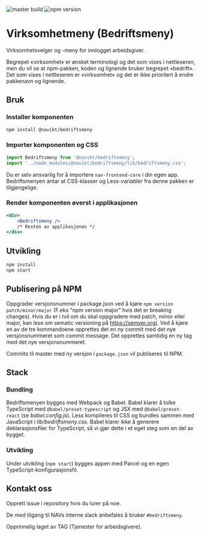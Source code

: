 ![master build](https://github.com/navikt/bedriftsmeny/actions/workflows/ci.yaml/badge.svg?branch=master)
![npm version](https://img.shields.io/npm/v/@navikt/bedriftsmeny?label=current%20version)

# Virksomhetmeny (Bedriftsmeny)

Virksomhetsvelger og -meny for innlogget arbeidsgiver.

Begrepet «virksomhet» er ønsket terminologi og det som vises i nettleseren, men
du vil se at npm-pakken, koden og lignende bruker begrepet «bedrift». Det som vises i nettleseren er «virksomhet» og
det er ikke prioritert å endre pakkenavn og lignende.

## Bruk

### Installer komponenten

```sh
npm install @navikt/bedriftsmeny
```

### Importer komponenten og CSS

```js
import Bedriftsmeny from '@navikt/bedriftsmeny';
import '../node_modules/@navikt/bedriftsmeny/lib/bedriftsmeny.css';
```

Du er selv ansvarlig for å importere `nav-frontend-core` i din egen app. Bedriftsmenyen antar at CSS-klasser og Less-variabler fra denne pakken er tilgjengelige.

### Render komponenten øverst i applikasjonen

```jsx
<div>
    <Bedriftsmeny />
    /* Resten av applikasjonen */
</div>
```

## Utvikling

```sh
npm install
npm start
```

## Publisering på NPM


Oppgrader versjonsnummer i package.json ved å kjøre `npm version patch/minor/major` (F.eks 
"npm version major" hvis det er breaking changes). Hvis du er i tvil om du skal oppgradere med patch, minor eller
major, kan lese om sematic versioning på https://semver.org/. Ved å kjøre en av de tre kommandoene opprettes det en ny
commit med det nye versjonsnummeret som commit message.
Det opprettes samtidig en ny tag med det nye versjonsnummeret.

Commits til master med ny versjon i `package.json` vil publiseres til NPM.

## Stack

### Bundling

Bedriftsmenyen bygges med Webpack og Babel. Babel klarer å tolke TypeScript med `@babel/preset-typescript` og JSX med `@babel/preset-react` (se _babel.config.js_). Less kompileres til CSS og bundles sammen med JavaScript i _lib/bedriftsmeny.css_. Babel klarer ikke å generere deklarasjonsfiler for TypeScript, så vi gjør dette i et eget steg som en del av bygget.

### Utvikling

Under utvikling (`npm start`) bygges appen med Parcel og en egen TypeScript-konfigurasjonsfil.

## Kontakt oss
Opprett issue i repository hvis du lurer på noe.

De med tilgang til NAVs interne slack anbefales å bruker `#bedriftsmeny`.

Opprinnelig laget av TAG (Tjenester for arbeidsgivere).
